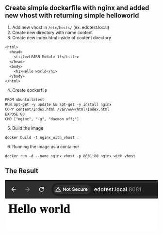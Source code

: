 ## Create simple dockerfile with nginx and added new vhost with returning simple helloworld 

1. Add new vhost in `/etc/hosts/` (ex. edotest.local)
2. Create new directory with name content
3. Create new index.html inside of content directory
```shell
<html>
  <head>
    <title>LEARN Module 1!</title>
  </head>
  <body>
    <h1>Hello world</h1>
  </body>
</html>
```
4. Create dockerfile
```shell
FROM ubuntu:latest
RUN apt-get -y update && apt-get -y install nginx
COPY content/index.html /var/www/html/index.html
EXPOSE 80
CMD ["nginx", "-g", "daemon off;"]
```
5. Build the image
```shell
docker build -t nginx_with_vhost .
```
6. Running the image as a container 
```shell
docker run -d --name nginx_vhost -p 8081:80 nginx_with_vhost
```
## The Result

![Result](assets/result.png)
